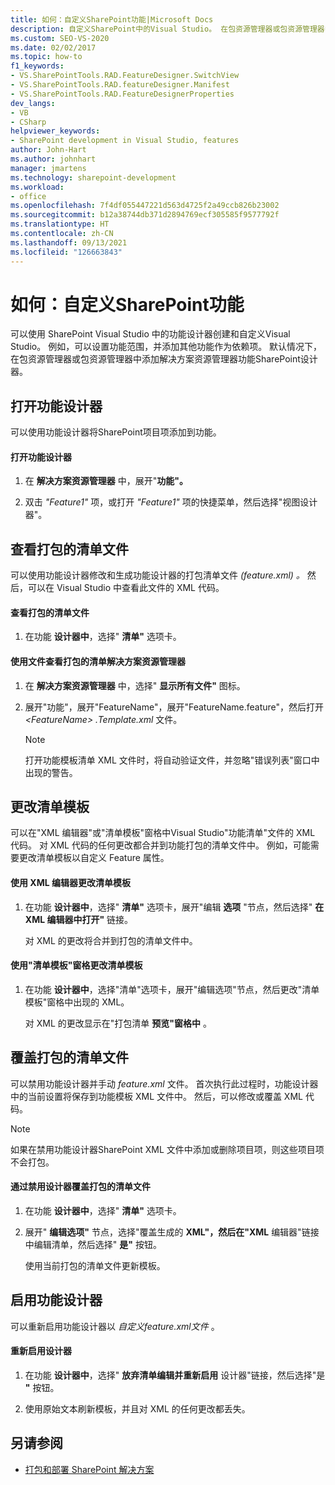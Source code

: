 ```yaml
---
title: 如何：自定义SharePoint功能|Microsoft Docs
description: 自定义SharePoint中的Visual Studio。 在包资源管理器或包资源管理器中添加解决方案资源管理器时，SharePoint设计器会打开。
ms.custom: SEO-VS-2020
ms.date: 02/02/2017
ms.topic: how-to
f1_keywords:
- VS.SharePointTools.RAD.FeatureDesigner.SwitchView
- VS.SharePointTools.RAD.featureDesigner.Manifest
- VS.SharePointTools.RAD.FeatureDesignerProperties
dev_langs:
- VB
- CSharp
helpviewer_keywords:
- SharePoint development in Visual Studio, features
author: John-Hart
ms.author: johnhart
manager: jmartens
ms.technology: sharepoint-development
ms.workload:
- office
ms.openlocfilehash: 7f4df055447221d563d4725f2a49ccb826b23002
ms.sourcegitcommit: b12a38744db371d2894769ecf305585f9577792f
ms.translationtype: HT
ms.contentlocale: zh-CN
ms.lasthandoff: 09/13/2021
ms.locfileid: "126663843"
---
```

# <a name="how-to-customize-a-sharepoint-feature"></a>如何：自定义SharePoint功能
  可以使用 SharePoint Visual Studio 中的功能设计器创建和自定义Visual Studio。 例如，可以设置功能范围，并添加其他功能作为依赖项。 默认情况下，在包资源管理器或包资源管理器中添加解决方案资源管理器功能SharePoint设计器。

## <a name="opening-the-feature-designer"></a>打开功能设计器
 可以使用功能设计器将SharePoint项目项添加到功能。

#### <a name="to-open-the-feature-designer"></a>打开功能设计器

1. 在 **解决方案资源管理器** 中，展开"**功能"。**

2. 双击 *"Feature1"* 项，或打开 *"Feature1"* 项的快捷菜单，然后选择"视图设计器"。 

## <a name="view-the-packaged-manifest-file"></a>查看打包的清单文件
 可以使用功能设计器修改和生成功能设计器的打包清单文件 *(feature.xml) 。* 然后，可以在 Visual Studio 中查看此文件的 XML 代码。

#### <a name="to-view-the-packaged-manifest-file"></a>查看打包的清单文件

1. 在功能 **设计器中**，选择" **清单"** 选项卡。

#### <a name="to-view-the-packaged-manifest-file-by-using-solution-explorer"></a>使用文件查看打包的清单解决方案资源管理器

1. 在 **解决方案资源管理器** 中，选择" **显示所有文件"** 图标。

2. 展开"功能"，展开"FeatureName"，展开"FeatureName.feature"，然后打开 *\<FeatureName> .Template.xml* 文件。

    > [!NOTE]
    > 打开功能模板清单 XML 文件时，将自动验证文件，并忽略"错误列表"窗口中出现的警告。

## <a name="change-the-manifest-template"></a>更改清单模板
 可以在"XML 编辑器"或"清单模板"窗格中Visual Studio"功能清单"文件的 XML 代码。 对 XML 代码的任何更改都合并到功能打包的清单文件中。 例如，可能需要更改清单模板以自定义 Feature 属性。

#### <a name="to-change-the-manifest-template-by-using-the-xml-editor"></a>使用 XML 编辑器更改清单模板

1. 在功能 **设计器中**，选择" **清单"** 选项卡，展开"编辑 **选项** "节点，然后选择" **在 XML 编辑器中打开"** 链接。

     对 XML 的更改将合并到打包的清单文件中。

#### <a name="to-change-the-manifest-template-by-using-the-manifest-template-pane"></a>使用"清单模板"窗格更改清单模板

1. 在功能 **设计器中**，选择"清单"选项卡，展开"编辑选项"节点，然后更改"清单模板"窗格中出现的 XML。

     对 XML 的更改显示在"打包清单 **预览"窗格中** 。

## <a name="overwrite-the-packaged-manifest-file"></a>覆盖打包的清单文件
 可以禁用功能设计器并手动 *feature.xml* 文件。 首次执行此过程时，功能设计器中的当前设置将保存到功能模板 XML 文件中。 然后，可以修改或覆盖 XML 代码。

> [!NOTE]
> 如果在禁用功能设计器SharePoint XML 文件中添加或删除项目项，则这些项目项不会打包。

#### <a name="to-overwrite-packaged-manifest-file-by-disabling-the-designer"></a>通过禁用设计器覆盖打包的清单文件

1. 在功能 **设计器中**，选择" **清单"** 选项卡。

2. 展开" **编辑选项"** 节点，选择"覆盖生成的 **XML"，然后在"XML** 编辑器"链接中编辑清单，然后选择" **是"** 按钮。

     使用当前打包的清单文件更新模板。

## <a name="enable-the-feature-designer"></a>启用功能设计器
 可以重新启用功能设计器以 *自定义feature.xml文件* 。

#### <a name="to-re-enable-the-designer"></a>重新启用设计器

1. 在功能 **设计器中**，选择" **放弃清单编辑并重新启用** 设计器"链接，然后选择"是 **"** 按钮。

2. 使用原始文本刷新模板，并且对 XML 的任何更改都丢失。

## <a name="see-also"></a>另请参阅
- [打包和部署 SharePoint 解决方案](../sharepoint/packaging-and-deploying-sharepoint-solutions.md)
